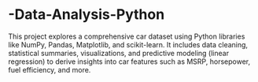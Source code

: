 # -Data-Analysis-Python
This project explores a comprehensive car dataset using Python libraries like NumPy, Pandas, Matplotlib, and scikit-learn. It includes data cleaning, statistical summaries, visualizations, and predictive modeling (linear regression) to derive insights into car features such as MSRP, horsepower, fuel efficiency, and more.

